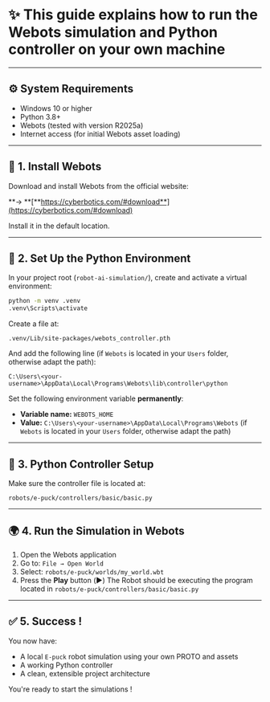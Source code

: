 # ✨ This guide explains how to run the Webots simulation and Python controller on your own machine

--------------------

## ⚙️ System Requirements

* Windows 10 or higher
* Python 3.8+
* Webots (tested with version R2025a)
* Internet access (for initial Webots asset loading)

--------------------

## 🧰 1. Install Webots

Download and install Webots from the official website:

\*\*→ \*\*[**https://cyberbotics.com/#download**](https://cyberbotics.com/#download)

Install it in the default location.

--------------------

## 🐍 2. Set Up the Python Environment

In your project root (`robot-ai-simulation/`), create and activate a virtual environment:
```bash
python -m venv .venv
.venv\Scripts\activate
```

Create a file at:
```
.venv/Lib/site-packages/webots_controller.pth
```

And add the following line (if `Webots` is located in your `Users` folder, otherwise adapt the path):
```
C:\Users\<your-username>\AppData\Local\Programs\Webots\lib\controller\python
```

Set the following environment variable **permanently**:
* **Variable name:** `WEBOTS_HOME`
* **Value:** `C:\Users\<your-username>\AppData\Local\Programs\Webots` (if `Webots` is located in your `Users` folder, otherwise adapt the path)

--------------------

## 🧪 3. Python Controller Setup

Make sure the controller file is located at:

```
robots/e-puck/controllers/basic/basic.py
```

--------------------

## 🌍 4. Run the Simulation in Webots

1. Open the Webots application
2. Go to: `File → Open World`
3. Select: ```robots/e-puck/worlds/my_world.wbt```
4. Press the **Play** button (▶️)
The Robot should be executing the program located in `robots/e-puck/controllers/basic/basic.py`

--------------------

## ✅ 5. Success !

You now have:

* A local `E-puck` robot simulation using your own PROTO and assets
* A working Python controller
* A clean, extensible project architecture

You're ready to start the simulations !